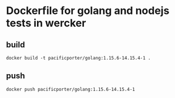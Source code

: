 # Dockerfile for golang and nodejs tests in wercker

## build

```
docker build -t pacificporter/golang:1.15.6-14.15.4-1 .
```

## push

```
docker push pacificporter/golang:1.15.6-14.15.4-1
```
